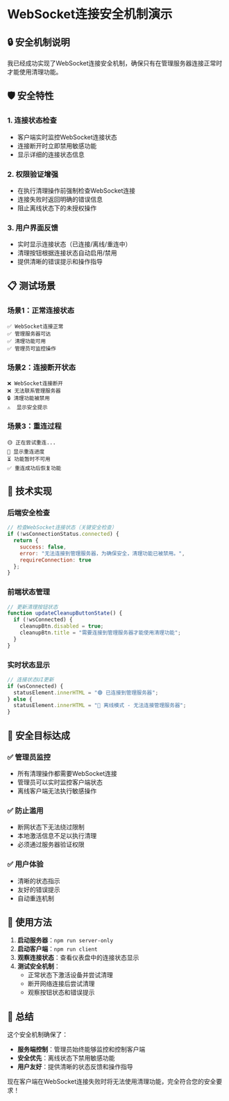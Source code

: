 # WebSocket连接安全机制演示

## 🔒 安全机制说明

我已经成功实现了WebSocket连接安全机制，确保只有在管理服务器连接正常时才能使用清理功能。

## 🛡️ 安全特性

### 1. **连接状态检查**
- 客户端实时监控WebSocket连接状态
- 连接断开时立即禁用敏感功能
- 显示详细的连接状态信息

### 2. **权限验证增强**
- 在执行清理操作前强制检查WebSocket连接
- 连接失败时返回明确的错误信息
- 阻止离线状态下的未授权操作

### 3. **用户界面反馈**
- 实时显示连接状态（已连接/离线/重连中）
- 清理按钮根据连接状态自动启用/禁用
- 提供清晰的错误提示和操作指导

## 📋 测试场景

### 场景1：正常连接状态
```
✅ WebSocket连接正常
✅ 管理服务器可达
✅ 清理功能可用
✅ 管理员可监控操作
```

### 场景2：连接断开状态
```
❌ WebSocket连接断开
❌ 无法联系管理服务器
🔒 清理功能被禁用
⚠️  显示安全提示
```

### 场景3：重连过程
```
🟡 正在尝试重连...
🔄 显示重连进度
⏳ 功能暂时不可用
✅ 重连成功后恢复功能
```

## 🔧 技术实现

### 后端安全检查
```javascript
// 检查WebSocket连接状态（关键安全检查）
if (!wsConnectionStatus.connected) {
  return {
    success: false,
    error: "无法连接到管理服务器，为确保安全，清理功能已被禁用。",
    requireConnection: true
  };
}
```

### 前端状态管理
```javascript
// 更新清理按钮状态
function updateCleanupButtonState() {
  if (!wsConnected) {
    cleanupBtn.disabled = true;
    cleanupBtn.title = "需要连接到管理服务器才能使用清理功能";
  }
}
```

### 实时状态显示
```javascript
// 连接状态UI更新
if (wsConnected) {
  statusElement.innerHTML = "🟢 已连接到管理服务器";
} else {
  statusElement.innerHTML = "🔴 离线模式 - 无法连接管理服务器";
}
```

## 🎯 安全目标达成

### ✅ 管理员监控
- 所有清理操作都需要WebSocket连接
- 管理员可以实时监控客户端状态
- 离线客户端无法执行敏感操作

### ✅ 防止滥用
- 断网状态下无法绕过限制
- 本地激活信息不足以执行清理
- 必须通过服务器验证权限

### ✅ 用户体验
- 清晰的状态指示
- 友好的错误提示
- 自动重连机制

## 🚀 使用方法

1. **启动服务器**：`npm run server-only`
2. **启动客户端**：`npm run client`
3. **观察连接状态**：查看仪表盘中的连接状态显示
4. **测试安全机制**：
   - 正常状态下激活设备并尝试清理
   - 断开网络连接后尝试清理
   - 观察按钮状态和错误提示

## 📝 总结

这个安全机制确保了：
- **服务端控制**：管理员始终能够监控和控制客户端
- **安全优先**：离线状态下禁用敏感功能
- **用户友好**：提供清晰的状态反馈和操作指导

现在客户端在WebSocket连接失败时将无法使用清理功能，完全符合您的安全要求！
